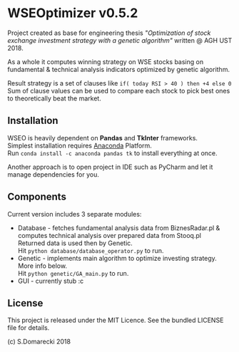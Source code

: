 # WSEOptimizer v0.5.2
Project created as base for engineering thesis _"Optimization of stock exchange investment strategy with a genetic algorithm"_ written @ AGH UST 2018.

As a whole it computes winning strategy on WSE stocks basing on fundamental & technical analysis indicators optimized by genetic algorithm.

Result strategy is a set of clauses like `if( today RSI > 40 ) then +4 else 0`\
Sum of clause values can be used to compare each stock to pick best ones to theoretically beat the market.

## Installation

WSEO is heavily dependent on **Pandas** and **TkInter** frameworks.\
Simplest installation requires [Anaconda](https://www.anaconda.com/) Platform.\
Run `conda install -c anaconda pandas tk` to install everything at once.

Another approach is to open project in IDE such as PyCharm and let it manage dependencies for you.

## Components

Current version includes 3 separate modules:
* Database - fetches fundamental analysis data from BiznesRadar.pl & computes technical analysis over prepared data from Stooq.pl\
Returned data is used then by Genetic.\
Hit `python database/database_operator.py` to run.
* Genetic - implements main algorithm to optimize investing strategy.\
More info below.\
Hit `python genetic/GA_main.py` to run.
* GUI - currently stub :c

## License

This project is released under the MIT Licence. See the bundled LICENSE file for details.

(c) S.Domarecki 2018